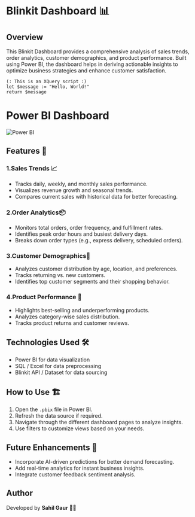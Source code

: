 # Blinkit Dashboard 📊
## Overview
This Blinkit Dashboard provides a comprehensive analysis of sales trends, order analytics, customer demographics, and product performance. Built using Power BI, the dashboard helps in deriving actionable insights to optimize business strategies and enhance customer satisfaction.

```xquery
(: This is an XQuery script :)
let $message := "Hello, World!"
return $message
```


# Power BI Dashboard
![Power BI](https://img.shields.io/badge/Made%20with-Power%20BI-blue)

## Features 🚀
### 1.Sales Trends 📈
- Tracks daily, weekly, and monthly sales performance.
- Visualizes revenue growth and seasonal trends.
- Compares current sales with historical data for better forecasting.

### 2.Order Analytics📦
- Monitors total orders, order frequency, and fulfillment rates.
- Identifies peak order hours and busiest delivery days.
- Breaks down order types (e.g., express delivery, scheduled orders).

### 3.Customer Demographics👥
- Analyzes customer distribution by age, location, and preferences.
- Tracks returning vs. new customers.
- Identifies top customer segments and their shopping behavior.

### 4.Product Performance 🛒
- Highlights best-selling and underperforming products.
- Analyzes category-wise sales distribution.
- Tracks product returns and customer reviews.

## Technologies Used 🛠️
- Power BI for data visualization
- SQL / Excel for data preprocessing
- Blinkit API / Dataset for data sourcing

## How to Use 🏗️
1. Open the `.pbix` file in Power BI.
2. Refresh the data source if required.
3. Navigate through the different dashboard pages to analyze insights.
4. Use filters to customize views based on your needs.

## Future Enhancements 🔮
- Incorporate AI-driven predictions for better demand forecasting.
- Add real-time analytics for instant business insights.
- Integrate customer feedback sentiment analysis.

## Author
Developed by **Sahil Gaur** 🧑‍💻



